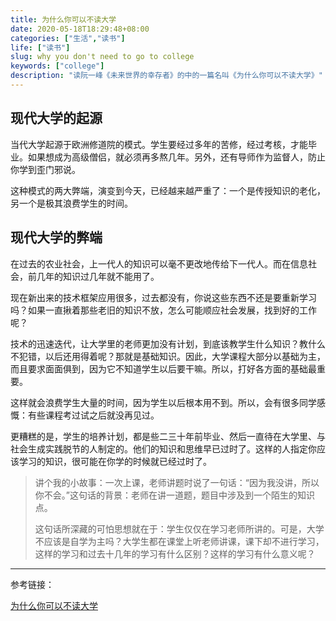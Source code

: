 ```yaml
---
title: 为什么你可以不读大学
date: 2020-05-18T18:29:48+08:00
categories: ["生活","读书"]
life: ["读书"]
slug: why you don't need to go to college
keywords: ["college"]
description: "读阮一峰《未来世界的幸存者》的中的一篇名叫《为什么你可以不读大学》"
---
```


## 现代大学的起源

当代大学起源于欧洲修道院的模式。学生要经过多年的苦修，经过考核，才能毕业。如果想成为高级僧侣，就必须再多熬几年。另外，还有导师作为监督人，防止你学到歪门邪说。

这种模式的两大弊端，演变到今天，已经越来越严重了：一个是传授知识的老化，另一个是极其浪费学生的时间。

## 现代大学的弊端

在过去的农业社会，上一代人的知识可以毫不更改地传给下一代人。而在信息社会，前几年的知识过几年就不能用了。

现在新出来的技术框架应用很多，过去都没有，你说这些东西不还是要重新学习吗？如果一直揪着那些老旧的知识不放，怎么可能顺应社会发展，找到好的工作呢？

技术的迅速迭代，让大学里的老师更加没有计划，到底该教学生什么知识？教什么不犯错，以后还用得着呢？那就是基础知识。因此，大学课程大部分以基础为主，而且要求面面俱到，因为它不知道学生以后要干嘛。所以，打好各方面的基础最重要。

这样就会浪费学生大量的时间，因为学生以后根本用不到。所以，会有很多同学感慨：有些课程考过试之后就没再见过。

更糟糕的是，学生的培养计划，都是些二三十年前毕业、然后一直待在大学里、与社会生成实践脱节的人制定的。他们的知识和思维早已过时了。这样的人指定你应该学习的知识，很可能在你学的时候就已经过时了。

> 讲个我的小故事：一次上课，老师讲题时说了一句话：“因为我没讲，所以你不会。”这句话的背景：老师在讲一道题，题目中涉及到一个陌生的知识点。
>
> 这句话所深藏的可怕思想就在于：学生仅仅在学习老师所讲的。可是，大学不应该是自学为主吗？大学生都在课堂上听老师讲课，课下却不进行学习，这样的学习和过去十几年的学习有什么区别？这样的学习有什么意义呢？

---

参考链接：

[为什么你可以不读大学](http://www.ruanyifeng.com/survivor/collapse/university.html)